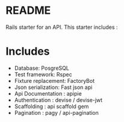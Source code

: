 # README

Rails starter for an API. This starter includes :

# Includes
- Database: PosgreSQL
- Test framework: Rspec
- Fixture replacement: FactoryBot
- Json serialization: Fast json api
- Api Documentation : apipie
- Authentication : devise / devise-jwt
- Scaffolding : api scaffold gem
- Pagination : pagy / api-pagination
